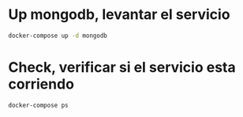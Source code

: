 
# Up mongodb, levantar el servicio
```sh
docker-compose up -d mongodb
```

# Check, verificar si el servicio esta corriendo
```sh
docker-compose ps
```
 